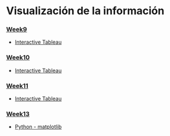 # Visualización de la información

### [Week9](https://data.world/makeovermonday/2020w9)
- [Interactive Tableau](https://public.tableau.com/profile/agustin.lavarello#!/vizhome/week9_15852542105890/Hoja1)

### [Week10](https://data.world/makeovermonday/2020w10)
- [Interactive Tableau](https://public.tableau.com/profile/agustin.lavarello#!/vizhome/week10_15854354347970/Dashboard1?publish=yes)

### [Week11](https://data.world/makeovermonday/2020w11-self-reported-life-satisfaction-vs-gdp-per-capita)
- [Interactive Tableau](https://public.tableau.com/profile/agustin.lavarello#!/vizhome/week11_15855006365090/Dashboard1?publish=yes)

### [Week13](https://data.world/makeovermonday/2020w13-does-pineapple-belong-on-a-pizza)
- [Python - matplotlib](https://gist.github.com/alavarello/504d3d438813224c280edcbd4ff8f7b9)
